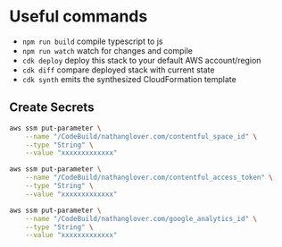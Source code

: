 # Useful commands

- `npm run build` compile typescript to js
- `npm run watch` watch for changes and compile
- `cdk deploy` deploy this stack to your default AWS account/region
- `cdk diff` compare deployed stack with current state
- `cdk synth` emits the synthesized CloudFormation template

## Create Secrets

```bash
aws ssm put-parameter \
    --name "/CodeBuild/nathanglover.com/contentful_space_id" \
    --type "String" \
    --value "xxxxxxxxxxxxx"

aws ssm put-parameter \
    --name "/CodeBuild/nathanglover.com/contentful_access_token" \
    --type "String" \
    --value "xxxxxxxxxxxxx"

aws ssm put-parameter \
    --name "/CodeBuild/nathanglover.com/google_analytics_id" \
    --type "String" \
    --value "xxxxxxxxxxxxx"
```
